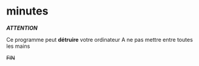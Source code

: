 # minutes

**_ATTENTION_**

Ce programme peut **détruire** votre ordinateur
A ne pas mettre entre toutes les mains

~~FIN~~